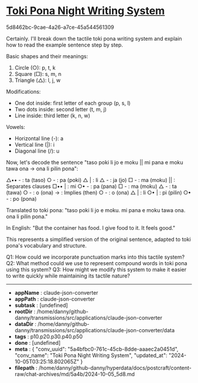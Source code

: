 # [Toki Pona Night Writing System](https://claude.ai/chat/5a4bfbc0-761c-45cb-8dde-aaaec2a0451d)

5d8462bc-9cae-4a26-a7ce-45a544561309

 Certainly. I'll break down the tactile toki pona writing system and explain how to read the example sentence step by step.

Basic shapes and their meanings:

1. Circle (○): p, t, k
2. Square (□): s, m, n
3. Triangle (△): l, j, w

Modifications:
- One dot inside: first letter of each group (p, s, l)
- Two dots inside: second letter (t, m, j)
- Line inside: third letter (k, n, w)

Vowels:
- Horizontal line (-): a
- Vertical line (|): i
- Diagonal line (/): u

Now, let's decode the sentence "taso poki li jo e moku || mi pana e moku tawa ona → ona li pilin pona":

△•• -  : ta (taso)
○ -    : pa (poki)
△ |    : li
△ -    : ja (jo)
□ -    : ma (moku)
||      : Separates clauses
□•• |  : mi
○• -   : pa (pana)
□ -    : ma (moku)
△ -    : ta (tawa)
○ -    : o (ona)
→       : Implies (then)
○ -    : o (ona)
△ |    : li
○• |   : pi (pilin)
○• -   : po (pona)

Translated to toki pona: "taso poki li jo e moku. mi pana e moku tawa ona. ona li pilin pona."

In English: "But the container has food. I give food to it. It feels good."

This represents a simplified version of the original sentence, adapted to toki pona's vocabulary and structure.

Q1: How could we incorporate punctuation marks into this tactile system?
Q2: What method could we use to represent compound words in toki pona using this system?
Q3: How might we modify this system to make it easier to write quickly while maintaining its tactile nature?

---

* **appName** : claude-json-converter
* **appPath** : claude-json-converter
* **subtask** : [undefined]
* **rootDir** : /home/danny/github-danny/transmissions/src/applications/claude-json-converter
* **dataDir** : /home/danny/github-danny/transmissions/src/applications/claude-json-converter/data
* **tags** : p10.p20.p30.p40.p50
* **done** : [undefined]
* **meta** : {
  "conv_uuid": "5a4bfbc0-761c-45cb-8dde-aaaec2a0451d",
  "conv_name": "Toki Pona Night Writing System",
  "updated_at": "2024-10-05T03:25:18.802065Z"
}
* **filepath** : /home/danny/github-danny/hyperdata/docs/postcraft/content-raw/chat-archives/md/5a4b/2024-10-05_5d8.md